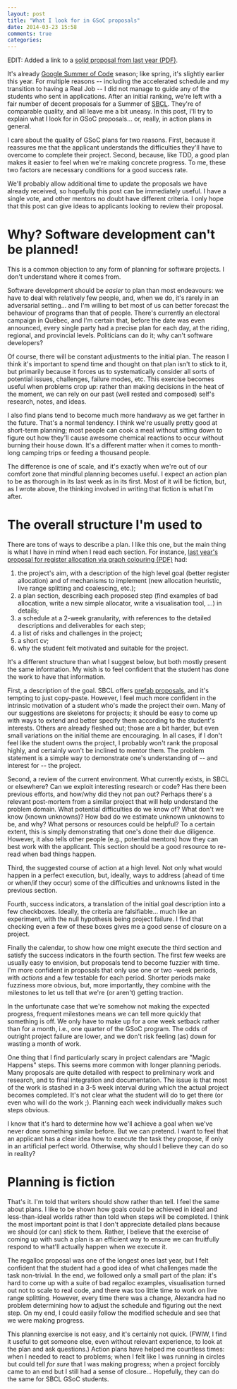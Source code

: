 ```yaml
---
layout: post
title: "What I look for in GSoC proposals"
date: 2014-03-23 15:58
comments: true
categories: 
---
```


EDIT: Added a link to a [solid proposal from last year (PDF)](/images/2014-03-23-what-i-look-for-in-gsoc-proposals/regalloc-abarch.pdf).

It's already
[Google Summer of Code](https://www.google-melange.com/gsoc/homepage/google/gsoc2014)
season; like spring, it's slightly earlier this year.  For multiple
reasons -- including the accelerated schedule and my transition to
having a Real Job -- I did not manage to guide any of the students who
sent in applications.  After an initial ranking, we're left with a
fair number of decent proposals for a Summer of
[SBCL](http://sbcl.org/).  They're of comparable quality, and all
leave me a bit uneasy.  In this post, I'll try to explain what I look
for in GSoC proposals… or, really, in action plans in general.

I care about the quality of GSoC plans for two reasons.  First,
because it reassures me that the applicant understands the
difficulties they'll have to overcome to complete their project.
Second, because, like TDD, a good plan makes it easier to feel when
we're making concrete progress.  To me, these two factors are
necessary conditions for a good success rate.

We'll probably allow additional time to update the proposals we have
already received, so hopefully this post can be immediately useful.  I
have a single vote, and other mentors no doubt have different
criteria.  I only hope that this post can give ideas to applicants
looking to review their proposal.

Why? Software development can't be planned!
===========================================

This is a common objection to any form of planning for software
projects.  I don't understand where it comes from.

Software development should be *easier* to plan than most endeavours:
we have to deal with relatively few people, and, when we do, it's
rarely in an adversarial setting… and I'm willing to bet most of us
can better forecast the behaviour of programs than that of people.
There's currently an electoral campaign in Québec, and I'm certain
that, before the date was even announced, every single party had a
precise plan for each day, at the riding, regional, and provincial
levels.  Politicians can do it; why can't software developers?

Of course, there will be constant adjustments to the initial plan.
The reason I think it's important to spend time and thought on that
plan isn't to stick to it, but primarily because it forces us to
systematically consider all sorts of potential issues, challenges,
failure modes, etc.  This exercise becomes useful when problems crop
up: rather than making decisions in the heat of the moment, we can
rely on our past (well rested and composed) self's research, notes, and
ideas.

I also find plans tend to become much more handwavy as we get farther
in the future.  That's a normal tendency.  I think we're usually
pretty good at short-term planning; most people can cook a meal
without sitting down to figure out how they'll cause awesome chemical
reactions to occur without burning their house down.  It's a different
matter when it comes to month-long camping trips or feeding a thousand
people.

The difference is one of scale, and it's exactly when we're out of our
comfort zone that mindful planning becomes useful.  I expect an action
plan to be as thorough in its last week as in its first.  Most of it
will be fiction, but, as I wrote above, the thinking involved in
writing that fiction is what I'm after.

The overall structure I'm used to
=================================

There are tons of ways to describe a plan.  I like this one, but the
main thing is what I have in mind when I read each section.  For
instance, [last year's proposal for register allocation via graph colouring (PDF)](/images/2014-03-23-what-i-look-for-in-gsoc-proposals/regalloc-abarch.pdf) had:

1. the project's aim, with a description of the high level goal (better
register allocation) and of mechanisms to implement (new allocation
heuristic, live range splitting and coalescing, etc.);
2. a plan section, describing each proposed step (find examples of bad
allocation, write a new simple allocator, write a visualisation tool,
…) in details;
3. a schedule at a 2-week granularity, with references to the detailed
descriptions and deliverables for each step;
4. a list of risks and challenges in the project;
5. a short cv;
6. why the student felt motivated and suitable for the project.

It's a different structure than what I suggest below, but both mostly
present the same information.  My wish is to feel confident that the
student has done the work to have that information.

First, a description of the goal.  SBCL offers
[prefab proposals](http://www.sbcl.org/gsoc2014/ideas/), and it's
tempting to just copy-paste.  However, I feel much more confident in
the intrinsic motivation of a student who's made the project their
own.  Many of our suggestions are skeletons for projects; it should be
easy to come up with ways to extend and better specify them according
to the student's interests.  Others are already fleshed out; those
are a bit harder, but even small variations on the initial theme
are encouraging.  In all cases, if I don't feel like the student owns
the project, I probably won't rank the proposal highly, and certainly
won't be inclined to mentor them.  The problem statement is a simple
way to demonstrate one's understanding of -- and interest for -- the
project.

Second, a review of the current environment.  What currently exists,
in SBCL or elsewhere? Can we exploit interesting research or code?
Has there been previous efforts, and how/why did they not pan out?
Perhaps there's a relevant post-mortem from a similar project that
will help understand the problem domain.  What potential difficulties
do we know of?  What don't we know (known unknowns)?  How bad do we
estimate unknown unknowns to be, and why?  What persons or resources
could be helpful?  To a certain extent, this is simply demonstrating
that one's done their due diligence.  However, it also tells other
people (e.g., potential mentors) how they can best work with the
applicant.  This section should be a good resource to re-read when bad
things happen.

Third, the suggested course of action at a high level.  Not only what
would happen in a perfect execution, but, ideally, ways to address (ahead
of time or when/if they occur) some of the difficulties and unknowns
listed in the previous section.

Fourth, success indicators, a translation of the initial goal
description into a few checkboxes.  Ideally, the criteria are
falsifiable… much like an experiment, with the null hypothesis being
project failure.  I find that checking even a few of these boxes gives
me a good sense of closure on a project.

Finally the calendar, to show how one might execute the third section
and satisfy the success indicators in the fourth section.  The first
few weeks are usually easy to envision, but proposals tend to become
fuzzier with time.  I'm more confident in proposals that only use one
or two -week periods, with *actions* and a few testable for each
period.  Shorter periods make fuzziness more obvious, but, more
importantly, they combine with the milestones to let us tell that
we're (or aren't) getting traction.

In the unfortunate case that we're somehow not making the expected
progress, frequent milestones means we can tell more quickly that
something is off.  We only have to make up for a one week setback
rather than for a month, i.e., one quarter of the GSoC program.  The
odds of outright project failure are lower, and we don't risk feeling
(as) down for wasting a month of work.

One thing that I find particularly scary in project calendars are
"Magic Happens" steps.  This seems more common with longer planning
periods.  Many proposals are quite detailed with respect to
preliminary work and research, and to final integration and
documentation.  The issue is that most of the work is stashed in a 3-5
week interval during which the actual project becomes completed.  It's
not clear what the student will do to get there (or even who will do
the work ;).  Planning each week individually makes such steps
obvious.

I know that it's hard to determine how we'll achieve a goal when
we've never done something similar before.  But we can pretend.  I
want to feel that an applicant has a clear idea how to execute the
task they propose, if only in an artificial perfect world.  Otherwise,
why should I believe they can do so in reality?

Planning is fiction
===================

That's it. I'm told that writers should show rather than tell.  I feel
the same about plans.  I like to be shown how goals could be achieved
in ideal and less-than-ideal worlds rather than told when steps will
be completed.  I think the most important point is that I don't
appreciate detailed plans because we should (or can) stick to them.
Rather, I believe that the exercise of coming up with such a plan is
an efficient way to ensure we can fruitfully respond to what'll
actually happen when we execute it.

The regalloc proposal was one of the longest ones last year, but I
felt confident that the student had a good idea of what challenges
made the task non-trivial.  In the end, we followed only a small part
of the plan: it's hard to come up with a suite of bad regalloc
examples, visualisation turned out not to scale to real code, and
there was too little time to work on live range splitting.  However,
every time there was a change, Alexandra had no problem determining
how to adjust the schedule and figuring out the next step.  On my end,
I could easily follow the modified schedule and see that we were
making progress.

This planning exercise is not easy, and it's certainly not quick.
(FWIW, I find it useful to get someone else, even without relevant
experience, to look at the plan and ask questions.)  Action plans have
helped me countless times: when I needed to react to problems; when I
felt like I was running in circles but could tell *for sure* that I
was making progress; when a project forcibly came to an end but I
still had a sense of closure… Hopefully, they can do the same for SBCL
GSoC students.
